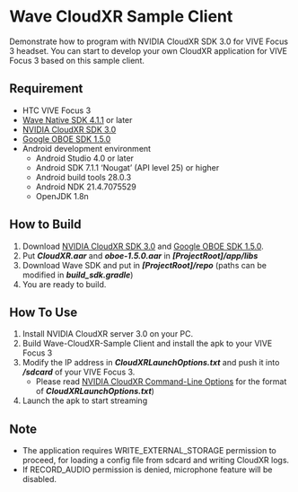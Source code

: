 # Wave CloudXR Sample Client

Demonstrate how to program with NVIDIA CloudXR SDK 3.0 for VIVE Focus 3 headset. You can start to develop your own CloudXR application for VIVE Focus 3 based on this sample client.

## Requirement
- HTC VIVE Focus 3
- [Wave Native SDK 4.1.1](https://developer.vive.com/resources/vive-wave/download/latest/) or later
- [NVIDIA CloudXR SDK 3.0](https://developer.nvidia.com/nvidia-cloudxr-sdk)
- [Google OBOE SDK 1.5.0](https://github.com/google/oboe/releases/tag/1.5.0)
- Android development environment
  - Android Studio 4.0 or later
  - Android SDK 7.1.1 ‘Nougat’ (API level 25) or higher
  - Android build tools 28.0.3
  - Android NDK 21.4.7075529
  - OpenJDK 1.8n   
  
## How to Build
1. Download [NVIDIA CloudXR SDK 3.0](https://developer.nvidia.com/nvidia-cloudxr-sdk) and [Google OBOE SDK 1.5.0](https://github.com/google/oboe/releases/tag/1.5.0).
2. Put ***CloudXR.aar*** and ***oboe-1.5.0.aar*** in ***[ProjectRoot]/app/libs***
3. Download Wave SDK and put in ***[ProjectRoot]/repo*** (paths can be modified in ***build_sdk.gradle***)
4. You are ready to build.

## How To Use
1. Install NVIDIA CloudXR server 3.0 on your PC.
2. Build Wave-CloudXR-Sample Client and install the apk to your VIVE Focus 3
3. Modify the IP address in ***CloudXRLaunchOptions.txt*** and push it into ***/sdcard*** of your VIVE Focus 3. 
   - Please read [NVIDIA CloudXR Command-Line Options](https://docs.nvidia.com/cloudxr-sdk/usr_guide/cmd_line_options.html#command-line-options) for the format of ***CloudXRLaunchOptions.txt***)
5. Launch the apk to start streaming

## Note
* The application requires WRITE_EXTERNAL_STORAGE permission to proceed, for loading a config file from sdcard and writing CloudXR logs.
* If RECORD_AUDIO permission is denied, microphone feature will be disabled.



